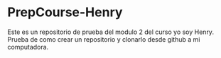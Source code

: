 # PrepCourse-Henry
Este es un repositorio de prueba del modulo 2 del curso yo soy Henry.
Prueba de como crear un repositorio y clonarlo desde github a mi computadora.